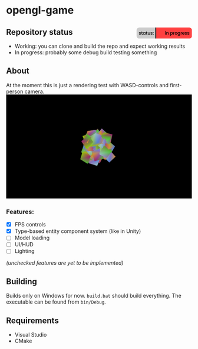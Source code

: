 # opengl-game
## Repository status <img src="status.png?" width="150" height="30" align="right"/>

- Working: you can clone and build the repo and expect working results
- In progress: probably some debug build testing something

## About
At the moment this is just a rendering test with WASD-controls and first-person camera.
![Image showing the game](/screenshot.png)
### Features:
- [x] FPS controls
- [x] Type-based entity component system (like in Unity)
- [ ] Model loading
- [ ] UI/HUD
- [ ] Lighting

*(unchecked features are yet to be implemented)*
## Building
Builds only on Windows for now. ``build.bat`` should build everything. The executable can be found from ``bin/Debug``.
## Requirements
- Visual Studio
- CMake